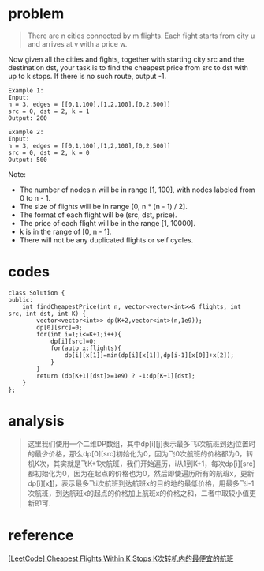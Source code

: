 # problem
>There are n cities connected by m flights. Each fight starts from city u and arrives at v with a price w.

Now given all the cities and fights, together with starting city src and the destination dst, your task is to find the cheapest price from src to dst with up to k stops. If there is no such route, output -1.

```
Example 1:
Input: 
n = 3, edges = [[0,1,100],[1,2,100],[0,2,500]]
src = 0, dst = 2, k = 1
Output: 200
```
```
Example 2:
Input: 
n = 3, edges = [[0,1,100],[1,2,100],[0,2,500]]
src = 0, dst = 2, k = 0
Output: 500
```
Note:
- The number of nodes n will be in range [1, 100], with nodes labeled from 0 to n - 1.
- The size of flights will be in range [0, n * (n - 1) / 2].
- The format of each flight will be (src, dst, price).
- The price of each flight will be in the range [1, 10000].
- k is in the range of [0, n - 1].
- There will not be any duplicated flights or self cycles.

# codes
```
class Solution {
public:
    int findCheapestPrice(int n, vector<vector<int>>& flights, int src, int dst, int K) {
        vector<vector<int>> dp(K+2,vector<int>(n,1e9));
        dp[0][src]=0;
        for(int i=1;i<=K+1;i++){
            dp[i][src]=0;
            for(auto x:flights){
                dp[i][x[1]]=min(dp[i][x[1]],dp[i-1][x[0]]+x[2]);
            }
        }
        return (dp[K+1][dst]>=1e9) ? -1:dp[K+1][dst];
    }
};
```

# analysis
>这里我们使用一个二维DP数组，其中dp[i][j]表示最多飞i次航班到达j位置时的最少价格，那么dp[0][src]初始化为0，因为飞0次航班的价格都为0，转机K次，其实就是飞K+1次航班，我们开始遍历，i从1到K+1，每次dp[i][src]都初始化为0，因为在起点的价格也为0，然后即使遍历所有的航班x，更新dp[i][x[1]]，表示最多飞i次航班到达航班x的目的地的最低价格，用最多飞i-1次航班，到达航班x的起点的价格加上航班x的价格之和，二者中取较小值更新即可.

# reference
[[LeetCode] Cheapest Flights Within K Stops K次转机内的最便宜的航班][1]

[1]: http://www.cnblogs.com/grandyang/p/9109981.html